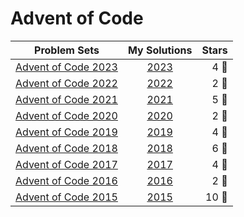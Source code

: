 # Advent of Code



|                     Problem Sets                     |     My Solutions     |      Stars |
|:----------------------------------------------------:|:--------------------:|-----------:|
| [Advent of Code 2023](https://adventofcode.com/2023) | [2023](src/year2023) |  4 :star2: |
| [Advent of Code 2022](https://adventofcode.com/2022) | [2022](src/year2022) |  2 :star2: |
| [Advent of Code 2021](https://adventofcode.com/2021) | [2021](src/year2021) |  5 :star2: |
| [Advent of Code 2020](https://adventofcode.com/2020) | [2020](src/year2020) |  2 :star2: |
| [Advent of Code 2019](https://adventofcode.com/2019) | [2019](src/year2019) |  4 :star2: |
| [Advent of Code 2018](https://adventofcode.com/2018) | [2018](src/year2018) |  6 :star2: |
| [Advent of Code 2017](https://adventofcode.com/2017) | [2017](src/year2017) |  4 :star2: |
| [Advent of Code 2016](https://adventofcode.com/2016) | [2016](src/year2016) |  2 :star2: |
| [Advent of Code 2015](https://adventofcode.com/2015) | [2015](src/year2015) | 10 :star2: |